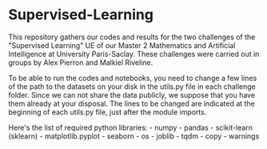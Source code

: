 # Supervised-Learning
This repository gathers our codes and results for the two challenges of the "Supervised Learning" UE of our Master 2 Mathematics and Artificial Intelligence at University Paris-Saclay.
These challenges were carried out in groups by Alex Pierron and Malkiel Riveline.

To be able to run the codes and notebooks, you need to change a few lines of the path to the datasets on your disk in the utils.py file in each challenge folder. Since we can not share the data publicly, we suppose that you have them already at your disposal.
The lines to be changed are indicated at the beginning of each utils.py file, just after the module imports.

Here's the list of required python libraries:
    - numpy
    - pandas
    - scikit-learn (sklearn)
    - matplotlib.pyplot
    - seaborn
    - os
    - joblib
    - tqdm
    - copy
    - warnings